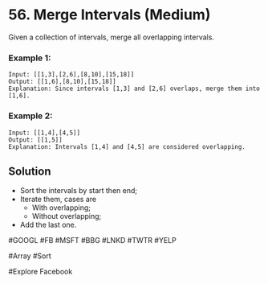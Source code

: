 # 56. Merge Intervals (Medium)

Given a collection of intervals, merge all overlapping intervals.

### Example 1:
```
Input: [[1,3],[2,6],[8,10],[15,18]]
Output: [[1,6],[8,10],[15,18]]
Explanation: Since intervals [1,3] and [2,6] overlaps, merge them into [1,6].
```

### Example 2:
```
Input: [[1,4],[4,5]]
Output: [[1,5]]
Explanation: Intervals [1,4] and [4,5] are considered overlapping.
```

## Solution
- Sort the intervals by start then end;
- Iterate them, cases are
  - With overlapping;
  - Without overlapping;
- Add the last one.

#GOOGL #FB #MSFT #BBG #LNKD #TWTR #YELP

#Array #Sort

#Explore Facebook
